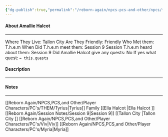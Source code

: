 ```yaml
---
{"dg-publish":true,"permalink":"/reborn-again/npcs-pcs-and-other/npcs/friendly/amallie-halcot/"}
---
```



#### About Amallie Halcot
---
Where They Live: Tallon City 
Are They Friendly: Friendly 
Who Met them: T.h.e.m
When Did T.h.e.m meet them: Session 9
Session T.h.e.m heard about them: Session 9
Did Amallie Halcot give any quests: No
	If yes what quest: `= this.quests`


#### Description


---

#### Notes
---
[[Reborn Again/NPCS,PCS,and Other/Player Characters/PC's/THEM/Tyrius\|Tyrius]] Family 
[[Ella Halcot \|Ella Halcot ]]
[[Reborn Again/Session Notes/Session 9\|Session 9]]
[[Tallon City \|Tallon City ]]
[[Reborn Again/NPCS,PCS,and Other/Player Characters/PC's/Viv\|Viv]]
[[Reborn Again/NPCS,PCS,and Other/Player Characters/PC's/Myria\|Myria]]

